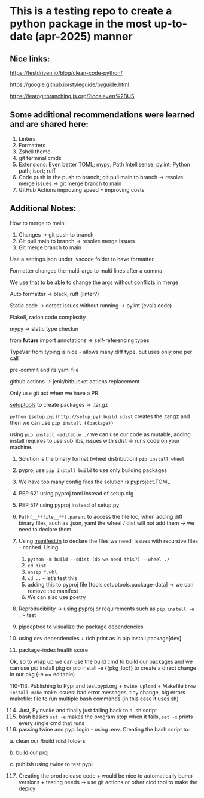 # This is a testing repo to create a python package in the most up-to-date (apr-2025) manner

## Nice links:

https://testdriven.io/blog/clean-code-python/

https://google.github.io/styleguide/pyguide.html

https://learngitbranching.js.org/?locale=en%2BUS

## Some additional recommendations were learned and are shared here:
1. Linters
2. Formatters
3. Zshell theme
4. git terminal cmds
5. Extensions: Even better TOML; mypy; Path Intellisense; pylint; Python path; isort; ruff
6. Code push in the push to branch; git pull main to branch -> resolve merge issues  -> git merge branch to main
7. GitHub Actions improving speed = improving costs


## Additional Notes: 
How to merge to main:

1. Changes → git push to branch
2. Git pull main to branch → resolve merge issues
3. Git merge branch to main

Use a settings.json under .vscode folder to have formatter

Formatter changes the multi-args to multi lines after a comma

We use that to be able to change the args without conflicts in merge

Auto formatter → black, ruff (linter?)

Static code → detect issues without running → pylint (evals code)

Flake8, radon code complexity 

mypy → static type checker

from __future__ import annotations → self-referencing types

TypeVar from typing is nice - allows many diff type, but uses only one per call

pre-commit and its yaml file

github actions → jenk/bitbucket actions replacement

Only use git act when we have a PR

[setuptools](https://setuptools.pypa.io/en/latest/) to create packages → .tar.gz

`python [setup.py](http://setup.py) build sdist`  creates the .tar.gz and then we can use `pip install {{package}}`

using `pip install —editable ./` we can use our code as mutable, adding install requires to use sub libs, issues with sdist → runs code on your machine.

1. Solution is the binary format (wheel distribution) `pip install wheel` 
2. pyproj use `pip install build` to use only building packages
3. We have too many config files the solution is pyproject.TOML
4. PEP 621 using pyproj.toml instead of setup.cfg
5. PEP 517 using pyproj instead of setup.py
6. `Path(__**file__**).parent` to access the file loc; when adding diff binary files, such as .json, yaml the wheel / dist will not add them → we need to declare them
7. Using [manifest.in](http://manifest.in) to declare the files we need, issues with recursive files - cached. Using 
    1. `python -m build --sdist (do we need this?) --wheel ./`  
    2. `cd dist` 
    3. `unzip *.whl` 
    4. `cd ..`  - let’s test this
    5. adding this to pyproj file [tools.setuptools.package-data] → we can remove the manifest 
    6. We can also use poetry
8. Reproducibility → using pyproj or requirements such as `pip install -e .` - test
9. pipdeptree to visualize the package dependencies 

106. using dev dependencies + rich print as in pip install package[dev]

107. package-index health score

Ok, so to wrap up we can use the build cmd to build our packages and we can use pip install pkg or pip install -e {{pkg_loc}} to create a direct change in our pkg (-e == editable)

110-113. Publishing to Pypi and test.pypi.org + `twine upload` + Makefile `brew install make` 
make issues: bad error messages, tiny change, big errors
makefile: file to run multiple bash commands (in this case it uses sh)

114. Just, Pyinvoke and finally just falling back to a .sh script
115. bash basics `set -e` makes the program stop when it fails, `set -x` prints every single cmd that runs
116. passing twine and pypi login - using .env. Creating the bash script to:

a. clean our /build /dist folders

b. build our proj

c. publish using twine to test pypi

117. Creating the prod release code + would be nice to automatically bump versions + testing needs -> use git actions or other cicd tool to make the deploy